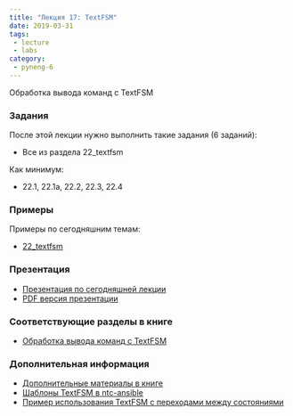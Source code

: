 ```yaml
---
title: "Лекция 17: TextFSM"
date: 2019-03-31
tags:
 - lecture
 - labs
category:
 - pyneng-6
---
```


Обработка вывода команд с TextFSM

### Задания

После этой лекции нужно выполнить такие задания (6 заданий):

* Все из раздела 22_textfsm

Как минимум:

* 22.1, 22.1a, 22.2, 22.3, 22.4


### Примеры

Примеры по сегодняшним темам:

* [22_textfsm](https://github.com/pyneng/pyneng-online-jan-apr-2019/tree/master/examples/22_textfsm)

### Презентация

* [Презентация по сегодняшней лекции](https://gitpitch.com/natenka/pyneng-slides/py3-textfsm)
* [PDF версия презентации](https://github.com/pyneng/pyneng-online-jan-apr-2018/raw/master/presentations/22_textfsm.pdf)


### Соответствующие разделы в книге

* [Обработка вывода команд с TextFSM](https://natenka.gitbook.io/pyneng/part_v/22_textfsm)

### Дополнительная информация

* [Дополнительные материалы в книге](https://natenka.gitbooks.io/pyneng/content/book/22_textfsm/further_reading.html)
* [Шаблоны TextFSM в ntc-ansible](https://github.com/networktocode/ntc-templates/tree/master/templates)
* [Пример использования TextFSM с переходами между состояниями](https://stackoverflow.com/questions/43076140/how-to-parse-text-over-multiple-lines-with-textfsm)


